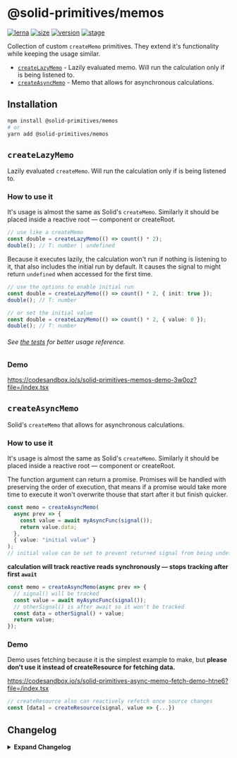 # @solid-primitives/memos

[![lerna](https://img.shields.io/badge/maintained%20with-lerna-cc00ff.svg?style=for-the-badge)](https://lerna.js.org/)
[![size](https://img.shields.io/bundlephobia/minzip/@solid-primitives/memos?style=for-the-badge&label=size)](https://bundlephobia.com/package/@solid-primitives/memos)
[![version](https://img.shields.io/npm/v/@solid-primitives/memos?style=for-the-badge)](https://www.npmjs.com/package/@solid-primitives/memos)
[![stage](https://img.shields.io/endpoint?style=for-the-badge&url=https%3A%2F%2Fraw.githubusercontent.com%2Fdavedbase%2Fsolid-primitives%2Fmain%2Fassets%2Fbadges%2Fstage-1.json)](https://github.com/davedbase/solid-primitives#contribution-process)

Collection of custom `createMemo` primitives. They extend it's functionality while keeping the usage similar.

- [`createLazyMemo`](#createLazyMemo) - Lazily evaluated memo. Will run the calculation only if is being listened to.
- [`createAsyncMemo`](#createAsyncMemo) - Memo that allows for asynchronous calculations.

## Installation

```bash
npm install @solid-primitives/memos
# or
yarn add @solid-primitives/memos
```

## `createLazyMemo`

Lazily evaluated `createMemo`. Will run the calculation only if is being listened to.

### How to use it

It's usage is almost the same as Solid's `createMemo`. Similarly it should be placed inside a reactive root — component or createRoot.

```ts
// use like a createMemo
const double = createLazyMemo(() => count() * 2);
double(); // T: number | undefined
```

Because it executes lazily, the calculation won't run if nothing is listening to it, that also includes the initial run by default. It causes the signal to might return `undefined` when accessed for the first time.

```ts
// use the options to enable initial run
const double = createLazyMemo(() => count() * 2, { init: true });
double(); // T: number

// or set the initial value
const double = createLazyMemo(() => count() * 2, { value: 0 });
double(); // T: number
```

###### See [the tests](https://github.com/davedbase/solid-primitives/blob/main/packages/memos/test/lazy.test.ts) for better usage reference.

### Demo

https://codesandbox.io/s/solid-primitives-memos-demo-3w0oz?file=/index.tsx

## `createAsyncMemo`

Solid's `createMemo` that allows for asynchronous calculations.

### How to use it

It's usage is almost the same as Solid's `createMemo`. Similarly it should be placed inside a reactive root — component or createRoot.

The function argument can return a promise. Promises will be handled with preserving the order of execution, that means if a promise would take more time to execute it won't overwrite thouse that start after it but finish quicker.

```ts
const memo = createAsyncMemo(
  async prev => {
    const value = await myAsyncFunc(signal());
    return value.data;
  },
  { value: "initial value" }
);
// initial value can be set to prevent returned signal from being undefined
```

**calculation will track reactive reads synchronously — stops tracking after first `await`**

```ts
const memo = createAsyncMemo(async prev => {
  // signal() will be tracked
  const value = await myAsyncFunc(signal());
  // otherSignal() is after await so it won't be tracked
  const data = otherSignal() + value;
  return value;
});
```

### Demo

Demo uses fetching because it is the simplest example to make, but **please don't use it instead of createResource for fetching data.**

https://codesandbox.io/s/solid-primitives-async-memo-fetch-demo-htne6?file=/index.tsx

```ts
// createResource also can reactively refetch once source changes
const [data] = createResource(signal, value => {...})
```

## Changelog

<details>
<summary><b>Expand Changelog</b></summary>

0.0.100

Initial release as a Stage-1 primitive.

</details>
